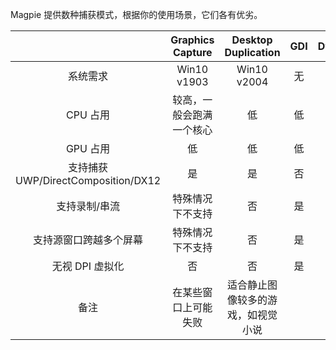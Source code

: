 Magpie 提供数种捕获模式，根据你的使用场景，它们各有优劣。

| | Graphics Capture | Desktop Duplication | GDI | DwmSharedSurface |
| :---: | :---: | :---: | :---: |:---: |
| 系统需求 | Win10 v1903|Win10 v2004 | 无 | 无 |
| CPU 占用 | 较高，一般会跑满一个核心 | 低 | 低 | 低 |
| GPU 占用 | 低 | 低 | 低 | 低 |
| 支持捕获 UWP/DirectComposition/DX12 | 是 | 是 | 否 | 否 |
| 支持录制/串流 | 特殊情况下不支持 | 否 | 是 | 是 |
| 支持源窗口跨越多个屏幕 | 特殊情况下不支持 | 否 | 是 | 是 |
| 无视 DPI 虚拟化 | 否 | 否 | 是| 是 |
| 备注 | 在某些窗口上可能失败 | 适合静止图像较多的游戏，如视觉小说 | | |
